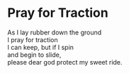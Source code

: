 # Pray for Traction

As I lay rubber down the ground\
I pray for traction\
I can keep, but if I spin\
and begin to slide,\
please dear god protect my sweet ride.
